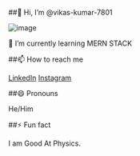 ##👋 Hi, I’m @vikas-kumar-7801

![image](https://github.com/vikas-kumar-7801/vikas-kumar-7801/assets/138841388/2ce83baa-b301-40d9-9dad-3869a74b7071)

🌱 I’m currently learning MERN STACK


##📫 How to reach me

  [LinkedIn](https://www.linkedin.com/in/vikas-kumar-7801)
  [Instagram](https://www.instagram.com/vikas_kumar_7801/)
     
##😄 Pronouns

  He/Him

##⚡ Fun fact

  I am Good At Physics.


